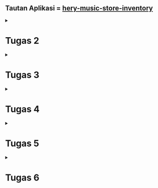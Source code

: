 ## Tautan Aplikasi = [hery-music-store-inventory](https://hery-music-store-inventory.adaptable.app/main/)

<details>
<summary><b><h1>Tugas 2</h1></b></summary>

### 1. Jelaskan bagaimana cara kamu mengimplementasikan checklist di atas secara step-by-step.

   1. Membuat sebuah proyek Django baru.
      - Pertama buat virtual environment pada direktori lokal untuk proyek Django
        ```
        python -m venv env
        ```
      - Aktifkan virtual environment dengan perintah
        ```
        env\Scripts\activate.bat
        ```
      - Saya buat berkas `requirements.txt` pada direktori yang sama dan Saya tambahkan beberapa dependencies
      - Saya Pasang dependencies untuk proyek dengan perintah
        ```
        pip install -r requirements.txt
        ```
      - Saya buat proyek Django saya dengan perintah
        ```
        django-admin startproject hery_music_store_inventory .
        ```
      - Untuk keperluan deployment, saya tambahkan  `"*"` untuk `ALLOWED_HOSTS` di `settings.py`
      - Terakhir, saya tambahkan berkas `.gitignore` agar beberapa hal dapat diabaikan GitHub
        
  2. Membuat aplikasi dengan nama `main` pada proyek tersebut.
     - Pada virtual environment, saya jalankan perintah `python manage.py startapp main` untuk membuat aplikasi main pada proyek
     - Saya tambahkan `'main'` pada variabel `INSTALLED_APPS` di `settings.py` yang berada pada direktori proyek
     - Lalu saya tambahkan folder `templates` pada direktori `main`, dan di dalamnya saya buat berkas `main.html` sebagai template html
       
  3. Melakukan routing pada proyek agar dapat menjalankan aplikasi `main`.
     - Pada berkas `urls.py` pada direktori proyek, saya tambahkan `path('main/', include('main.urls')),` pada variabel `urlpatterns`
       
  4. Membuat model pada aplikasi `main` dengan nama `Item`
     - Pada `models.py`, saya tambahkan class `Item` dengan atribut:
       - name
       - date_added
       - price
       - description
       - amount
         
  5. Membuat sebuah fungsi pada `views.py` untuk dikembalikan ke dalam sebuah template HTML yang menampilkan nama aplikasi serta nama dan kelas kamu.
     - Pada `views.py` saya tambahkan fungsi dengan nama `show_main` dengan context `'application_name'`, `name`, dan `class`. lalu saya render context ke `main.html`
     - Pada `main.html` saya buat parameter bebas dengan sintaks `{{  }}` dimana nilai dari konteks akan di oper kedalam parameter bebas tersebut

  6. Membuat sebuah routing pada `urls.py` aplikasi `main` untuk memetakan fungsi yang telah dibuat pada `views.py`.
     - pada direktori `main`, saya tambahkan berkasa baru `urls.py`, didalamnya saya tambahkan variabel `app_name = 'main'` dan variabel `urlpatterns` yang didalamnya saya tambahkan `path('', show_main, name='show_main'),`

   7. Melakukan deployment ke Adaptable terhadap aplikasi yang sudah dibuat.
      - Sebelum melakukan deployment, saya lakukan `add`, `commit`, `push` pada repositori GitHub bernama hery_music_store_inventory
      - Setelah itu saya deploy aplikasi saya ke Adaptable dengan ketentuan template deployment `Python App Template` dan tipe basis data `PostgreSQL`
     
### 2. Buatlah bagan yang berisi request client ke web aplikasi berbasis Django beserta responnya dan jelaskan pada bagan tersebut kaitan antara `urls.py`, `views.py`, `models.py`, dan berkas `html`.
![Bagan](https://github.com/MahogaHeryasa/hery_music_strore_inventory/assets/124902537/1a5949be-60ac-4669-8f0f-2d8f80af8d41)

### 3. Jelaskan mengapa kita menggunakan virtual environment? Apakah kita tetap dapat membuat aplikasi web berbasis Django tanpa menggunakan virtual environment?

Virtual environment digunakan untuk menggisolasi ketergantungan dan kebutuhan library suatu proyek. Virtual environment memungkinkan suatu proyek menggunakan suatu versi Django dan suatu proyek lain menggunakan versi Django yang lain. Kita tetap dapat membuat aplikasi web berbasis Django tanpa menggunakan virtual environment, namun semua proyek yang ada hanya akan menggunakan versi Django tertinggi sehingga tidak terdapat isolasi untuk masing-masing proyek.    

### 4. Jelaskan apakah itu MVC, MVT, MVVM dan perbedaan dari ketiganya.

- MVC: Arsitektur yang menggunakan `Model` sebagai penggelola data dan pengghubung dengan database, `View` menampilkan response berdasarkan input pengguna, `Controller` sebagai penerima input dan komunikator antara view dan model
- MVT: Arsitektur yang menggunakan `Model` sebagai penggelola data dan pengghubung dengan database, `View` yang menampilkan response berdasarkan data pada database dan ditampilkan melalui template html, `Template` Template HTML yang berfungsi sebagai tampilan untuk user
- MVVM: Arsitektur yang menggunakan `Model` sebagai penggelola data dan pengghubung dengan database, `View` yang menampilkan response, `ViewModel` sebagai penggubung langsung antara model dan view. ViewModel terdiri dair Model yang diubah menjadi View

Perbasarkan penjelasan diatas, perbedaan antara ketiganya adalah MVC berfokus pada pengendalian alur kerja aplikasi, MVT memiliki view yang berperan lebih sebagai pengendali tampilan, sementara logika bisnisnya diatur di Model dan Template, dan MVVM memiliki sistem yang mengikat data dengan tampilan secara langsung. 

</details>

<details>
<summary><b><h1>Tugas 3</h1></b></summary>

### 1. Apa perbedaan antara form POST dan form GET dalam Django?

Form POST digunakan ketika permintaan pada form akan merubah kondisi sistem server, POST dapat merubah database pada server secara langsung. implementasi form POST lebih aman dibandingkan form GET karena nilai variabel data tidak ditampilkan di URL. Sementara form GET membungkus data pada form dengan sistem 'key & value' lalu data tersebut dimasukkan kealam sebuah URL, sehingga implementasinya kurang aman dibandingkan form POST karena semua orang dapat mengakses URL tersebut. Form GET hanya mengembalikan suatu data namun tidak merubah kondisi sistem server dan tidak ada data yang masuk database.

### 2. Apa perbedaan utama antara XML, JSON, dan HTML dalam konteks pengiriman data?

HTML adalah pilar utama dalam pengembangan platform, HTML digunakan sebagai struktur suatu halaman pada web, sehingga pengiriman data juga tergabung dalam struktur tersebut. Sementara, JSON dan XML adalah representasi data yang digunakan dalam pertukaran data antaraplikasi. JSON mengrimkan data dengan sistem 'key & value', mudah di baca, dan cocok untuk data yang ringan. XML mengirimkan data dengan sistem terstruktur seperti *tree*, dimulai dari *root* dan masuk ke *branch*, cocok untuk data yang terstruktur dan *self-describing*. 

### 3. Mengapa JSON sering digunakan dalam pertukaran data antara aplikasi web modern?

JSON sering digunakan dalam pertukaran data antara aplikasi web modern karena memiliki format yang ringan dan efisien, mudah dipahami oleh manusia dan mesin, independen dari bahasa pemrograman, memiliki kompabilitas dengan JavaScript yang juga mempermudah penulisan dan pembacaan data, serta tidak memerlukan tag seperti pada format XML. 

### 4. Jelaskan bagaimana cara kamu mengimplementasikan checklist di atas secara step-by-step

   1. Membuat input `form` untuk menambahkan objek model pada app sebelumnya.
      - Pertama saya buat file `forms.py` pada direktori `main` sebagai struktur form
      - Pada `forms.py` saya buat class `ItemForm`  
        ``` python
         class ItemForm(ModelForm):
             class Meta:
                 model = Item
                 fields = ["name", "price", "description", "amount"]
        ```
        class ini digunakan sebagai struktur yang menyambungkan model dan field model yang akan digunakan untuk menyimpan data dari form
      - Saya buat berkas `create_item.html` pada direktori `main/templates` sebagai template html yang menunjukkan form
      - Pada `views.py` saya tambahkan fungsi `create_item`
        ``` python
        def create_item(request):
             form = ItemForm(request.POST or None)
   
             if form.is_valid() and request.method == "POST":
                 form.save()
                 return HttpResponseRedirect(reverse('main:show_main'))
   
             context = {'form': form}
             return render(request, "create_item.html", context)
        ```
        fungsi ini digunakan untuk membuat form yang ditunjukkan ke client melalui `create_item.html` dan menyimpan data dari form tersebut
      - pada fungsi `show main` saya tambahkan `items` pada `context` dimana `items = Item.objects.all()`, untuk menunjukkan items di database yang telah di add di form
      - pada `main.html` saya tambahkan tabel yang menunjukkan seluruh item di database
        
   2. Tambahkan 5 fungsi `views` untuk melihat objek yang sudah ditambahkan dalam format HTML, XML, JSON, XML by ID, dan JSON by ID.
      - fungsi HTML pada `views.py` adalah fungsi `show_main` yang sudah dibuat sebelumnya
      - fungsi XML pada `views.py` adalah fungsi `show_xml` yang saya tambahkan
        ``` python
        def show_xml(request):
          data = Item.objects.all()
          return HttpResponse(serializers.serialize("xml", data), content_type="application/xml")
        ```
        fungsi ini mengambil seluruh item dan mengembalikannya dalam format xml
      - fungsi JSON pada `views.py` adalah fungsi `show_json` yang saya tambahkan
        ``` python
         def show_json(request):
             data = Item.objects.all()
             return HttpResponse(serializers.serialize("json", data), content_type="application/json")
        ```
        fungsi ini mengambil seluruh item dan mengembalikannya dalam format json
      - fungsi XML by ID pada `views.py` adalah fungsi `show_xml_by_id` yang saya tambahkan
        ``` python
         def show_xml_by_id(request, id):
             data = Item.objects.filter(pk=id)
             return HttpResponse(serializers.serialize("xml", data), content_type="application/xml")
        ```
        fungsi ini mengambil salah satu item berdasarkan id nya dan mengembalikannya dalam format xml
      - fungsi JSON by ID pada `views.py` adalah fungsi `show_json_by_id` yang saya tambahkan
        ``` python
         def show_json_by_id(request, id):
             data = Item.objects.filter(pk=id)
             return HttpResponse(serializers.serialize("json", data), content_type="application/json")
        ```
        fungsi ini mengambil salah satu item berdasarkan id nya dan mengembalikannya dalam format json
        
   3. Membuat routing URL untuk masing-masing `views` yang telah ditambahkan.
      - pada `urls.py` yang berada di direktori `main` saya import semua jenis `views` yang telah dibuat
        ``` python
        from main.views import show_main, create_item, show_xml, show_json, show_xml_by_id, show_json_by_id
        ```
      - saya tambahkan path url pada list `urlpatterns` dari semua `views` (kecuali show_main yang telah ditambahkan sebelumnya)
        ``` python
        ...
        path('xml/', show_xml, name='show_xml'),
        path('json/', show_json, name='show_json'), 
        path('xml/<int:id>/', show_xml_by_id, name='show_xml_by_id'),
        path('json/<int:id>/', show_json_by_id, name='show_json_by_id'),
        ...
        ```
### Screenshot dari hasil akses URL pada Postman

![messageImage_1695143950878](https://github.com/MahogaHeryasa/hery_music_strore_inventory/assets/124902537/622c16d3-01b2-4dae-bcef-7409b8c0b1a9)

![messageImage_1695143978588](https://github.com/MahogaHeryasa/hery_music_strore_inventory/assets/124902537/1b65f895-96b2-429d-b2f7-4bf606ba6a77)

![messageImage_1695144006197](https://github.com/MahogaHeryasa/hery_music_strore_inventory/assets/124902537/7351f0db-5987-4004-97c9-3d6f1f206fcc)

![messageImage_1695144098125](https://github.com/MahogaHeryasa/hery_music_strore_inventory/assets/124902537/67a10bf9-98bc-40a3-b39c-43572b4a8b6a)

![messageImage_1695144073686](https://github.com/MahogaHeryasa/hery_music_strore_inventory/assets/124902537/fd197266-eea5-4ddb-8680-2fb1f8617fb0)

</details>

<details>
<summary><b><h1>Tugas 4</h1></b></summary>

### 1. Apa itu Django `UserCreationForm`, dan jelaskan apa kelebihan dan kekurangannya?
`UserCreationForm` adalah modul *build-in* pada Django yang bertindak sebagai form untuk membuat akun user baru pada aplikasi kita. for ini memiliki tiga `fields`, username, password1, dan password2(Digunakan untuk mengkonfirmasi password). Beberapa kelebihan `UserCreationForm` diantaranya, mudah digunakan karena hanya perlu mengimpor dan mengimplementasikkannya pada method di views.py, validasi input sudah dibuat secara otomatis dari `UserCreationForm`, serta mudah diintegrasikan dengan model `user` bawaan Django. Namun, `UserCreationForm` juga memiliki kekurangan diantaranya, tampilan form yang sangat sederhana sehingga kurangnya sentuhan personalisasi dari segi design, sistem keamanan dan autentikasi bawaan `UserCreationForm` yang kurang, serta kurangnya fungsionalitas seperti verivikasi email yang memerlukan kustomisasi yang kompleks sehingga mematahkan fungsi awal `UserCreationForm` yang seharusnya memudahkan.

### 2. Apa perbedaan antara autentikasi dan otorisasi dalam konteks Django, dan mengapa keduanya penting?
   - Autentikasi adalah proses verifikasi kesesuaian pengguna dan indetitas pengguna yang mereka klaim sebagai kebenaran identitas mereka.
   - Otorisasi adalah pembatasan terhadap hal yang boleh dan tidak boleh dilakukan di aplikasi oleh user yang telah ter-autentikasi.

Kedua hal ini penting karena dengan autentikasi dan otorisasi keamanan privasi data pengguna aplikasi kita terjaga dan  sistem aplikasi kita terjaga dengan aman dengan adanya batasan user. 

### 3. Apa itu cookies dalam konteks aplikasi web, dan bagaimana Django menggunakan cookies untuk mengelola data sesi pengguna?

Cookies adalah kumpulan data yang berisi rekam jejak dan aktivitas user ketika user menelusuri sebuah web. Cookies diterima komputer dari sebuah situs dan dikirimakan kembali ke situs yang dikunjungi sehingga *activity, preferences, login information* user dapat diingat sebuah web. Django menangani cookies secara otomatis. Ketika user menyimpan atau mengambil data dari suatu sesi web, Django akan menghasilkan cookie sesi yang sesuai dan mengirimkannya ke user.

### 4. Apakah penggunaan cookies aman secara default dalam pengembangan web, atau apakah ada risiko potensial yang harus diwaspadai?

Secara default, penggunaan cookies aman-aman saja jika cookies digunakan untuk menyimpan data user yang tidak rahasia, namun masih terdapat beberapa resiko potensial yang harus diwaspadai diantaranya, 
 - Session Hijacking: ketika cookies sesi dicuri oleh penyerang dan penyerang tersebut dapat dengan sah menjadi pengguna yang memiliki cookies sesi tersebut, penyerang dapat mengambil serta mengubah data pengguna didalam aplikasi.
 - Cookies Poisoning: ketika penyerang mencoba meracuni cookie pengguna dengan data yang tidak sah atau berbahaya.
 - Autauthentication bypass: user dapat menggunakan cookies untuk menembus otoritas aplikasi kita
 - Man-in-the-Middle (MITM) Attacks: serangan dari seorang penyerang yang berinteraksi diantara aplikasi dan user, penyerang bisa mengambil cookie saat berkomunikasi dengan server dan mengambil data privasi user.

### 5. Jelaskan bagaimana cara kamu mengimplementasikan checklist di atas secara step-by-step.

   1. Mengimplementasikan fungsi registrasi, login, dan logout untuk memungkinkan pengguna untuk mengakses aplikasi sebelumnya dengan lancar.
      - Pertama, saya *import* beberapa method dan class untuk pembuatan form registerasi dan login serta fungsi logout
        ``` python
        from django.shortcuts import redirect
        from django.contrib.auth.forms import UserCreationForm
        from django.contrib import messages
        from django.contrib.auth import authenticate, login, logout
        from django.contrib.auth.decorators import login_required  
        ```
      - Saya buat fungsi `register`, `login_user`, `logout_user` pada berkas `views.py`
         - fungsi `register` akan menerima user baru dengan menggunakan `UserCreationForm` dan menyimpannya pada database
          ``` python
          def register(request):
             form = UserCreationForm()

          if request.method == "POST":
              form = UserCreationForm(request.POST)
              if form.is_valid():
                  form.save()
                  messages.success(request, 'Your account has been successfully created!')
                  return redirect('main:login')
             context = {'form':form}
             return render(request, 'register.html', context)
          ```
          - fungsi `login_user` akan menerima input username dan password dan akan dicocokan dengan user pada data base dengan method `authenticate`
            ``` python
            def login_user(request):
                if request.method == 'POST':
                  username = request.POST.get('username')
                  password = request.POST.get('password')
                  user = authenticate(request, username=username, password=password)
                  if user is not None:
                     login(request, user)
                     return redirect('main:show_main')
                 else:
                     messages.info(request, 'Sorry, incorrect username or password. Please try again.')
                context = {}
                return render(request, 'login.html', context)
            ```
          - fungsi `logout_user` akan me-*logout* user yang berada pada server dan melakukan *redirect* ke halaman login kembali
            ``` python
            def logout_user(request):
                logout(request)
                return redirect('main:login')
            ```
      - Saya buat template html `register.html` dan `login.html` pada direktori `main\templates` sebagai tampilan form register dan login serta tombol `logout` pada `main.html`
      - Saya *import* fungsi-fungsi diatas pada `urls.py` untuk melakukan routing
        ``` python
        from main.views import ... register, login_user, logout_user
        ```
      - Saya tambahkan path url pada list `urlpatterns`
        ``` python
        ...
        path('register/', register, name='register'),
        path('login/', login_user, name='login'),
        path('logout/', logout_user, name='logout'),
        ...
        ```    
   2. Menghubungkan model `Item` dengan `User`.
      - Pertama, saya *import* class User untuk menyambungkan user pada models
        ``` python
        from django.contrib.auth.models import User
        ```
      -  Saya tambahkan atribut `user` pada model `Item` untuk menyimpan user pada database
         ``` python
         user = models.ForeignKey(User, on_delete=models.CASCADE)
         ```
      - Pada fungsi `create_item` saya tambahkan potongan kode berikut agar item yang dibuat sesuai dengan user yang login
        ``` python
        ...
        if form.is_valid() and request.method == "POST":
           item = form.save(commit=False)
           item.user = request.user
           item.save()
        ...
        ```
      - Saya lakukan migrasi aplikasi untuk atribut baru `user` pada model `Item` degan perintah `python manage.py makemigration` dan `python manage.py migrate`
        
   4. Membuat dua akun pengguna dengan masing-masing tiga *dummy data* menggunakan model yang telah dibuat pada aplikasi sebelumnya untuk setiap akun di lokal.

      - Pertama, regiter dua user pada form `registeration` aplikasi yang telah dibuat
        
        ![image](https://github.com/MahogaHeryasa/hery_music_strore_inventory/assets/124902537/e11417db-5b21-4ea0-be6c-6c095e388657)

        ![image](https://github.com/MahogaHeryasa/hery_music_strore_inventory/assets/124902537/9b00b9c8-7880-4f64-a8f3-c325608c6b46)

      - Login kedua user tersebut

        ![image](https://github.com/MahogaHeryasa/hery_music_strore_inventory/assets/124902537/47aa78be-87d1-458b-b77a-2943fc888924)

        ![image](https://github.com/MahogaHeryasa/hery_music_strore_inventory/assets/124902537/a61d74d9-4e34-4568-8fcb-dc79e2f00a14)

      - Tambahkan tiga item dengan mengisi form `create_item`

        ![image](https://github.com/MahogaHeryasa/hery_music_strore_inventory/assets/124902537/3ee83374-8077-4156-91c1-9890d4227470)

      - Berikut hasil kedua akun pengguna

        ![image](https://github.com/MahogaHeryasa/hery_music_strore_inventory/assets/124902537/081449ce-83ff-4e39-953e-83a9cdf2e569)

        ![image](https://github.com/MahogaHeryasa/hery_music_strore_inventory/assets/124902537/fdb6c195-3848-42ae-add7-a2cb6f96c756)

   6. Menampilkan detail informasi pengguna yang sedang `logged in` seperti username dan menerapkan `cookies` seperti last login pada halaman utama aplikasi.
      - Pada fungsi `show_main` saya tambahkan context `user_name` untuk memberikan nama user login pada template `main.html` 
        ``` python
        'user_name': request.user.username,
        ```
      - Pada `main.html` saya tambahkan
        ``` html
        ...
        <h3 style="color:#99764b;">User: {{ user_name }} </h3>
        ...
        ```
        untuk menampilkan user yang login pada web
      - Saya lakukan import `import datetime` untuk waktu login pada penerapan `cookies`
      - Pada fungsi `login_user` saya ubah blok kode bagian berikut
        ``` python
        ...
        if user is not None:
          login(request, user)
          response = HttpResponseRedirect(reverse("main:show_main")) 
          response.set_cookie('last_login', str(datetime.datetime.now()))
          return response
        ...
        ```
        agar set cookie waktu `'last_login'` pada user yang baru login,
        dan mengubah fungsi `logout_user`
        ``` python
        def logout_user(request):
          logout(request)
          response = HttpResponseRedirect(reverse('main:login'))
          response.delete_cookie('last_login')
          return response
        ```
        agar menghapus cookie saat user logout
      - Pada fungsi `show_main` saya tambahkan context `last_login` untuk memberikan waktu user terakhir login pada template `main.html` 
        ``` python
        'last_login': request.COOKIES['last_login'],
        ```
      - Pada `main.html` saya tambahkan
        ``` html
        ...
        <h5>{{user_name}}'s last login: {{ last_login }}</h5>
        ...
        ```
        untuk menampilkan waktu terakhir login user
            
</details>

<details>
<summary><b><h1>Tugas 5</h1></b></summary>

 ### 1. Jelaskan manfaat dari setiap element selector dan kapan waktu yang tepat untuk menggunakannya.
 Element selector CSS berguna untuk menyeleksi atau mengelompokkan elemen HTML yang akan mengaplikasikan *style* CSS yang sama.
  - Selektor Tag
    - Manfaat: digunakan untuk memilih semua elemen dengan tag HTML tertentu 
    - Waktu penggunaan: ketika ingin mengaplikasikan *style* CSS pada semua tag HTML yang sama
  - Selektor Class
    - Manfaat: digunakan untuk mengelompokkan elemen HTML berdasarkan class yang kita buat
    - Waktu penggunaan: ketika ingin mengaplikasikan *style* CSS pada elemen tertentu tanpa mempengaruhi elemen-elemen lain
  - Selektor Id
    - Manfaat: digunakan untuk memilih elemen HTML spseifik berdasarkan id yang unik dan hanya satu pada berkas HTML
    - Waktu penggunaan: ketika ingin mengaplikasikan *style* CSS pada satu elemen speifik
  - Selektor Class
    - Manfaat: digunakan untuk memilih elemen berdasarkan atribut HTML mereka
    - Waktu penggunaan: ketika ingin mengaplikasikan *style* CSS pada salah satu atribut elemen sperti elemen input yang memiliki atribut tipe
  - Selektor Universal
    - Manfaat: digunakan untuk memilih semua elemen pada berkas HTML
    - Waktu penggunaan: ketika ingin mengaplikasikan *style* CSS pada semua elemen
  - Selektor Class
    - Manfaat: digunakan untuk memilih elemen semu seperti state pada elemen, elemen before dan after, elemen ganjil, dan sebagainya.
    - Waktu penggunaan: ketika ingin mengaplikasikan *style* CSS pada elemen berdasarkan aksi atau kondisi tertentu.

 ### 2. Jelaskan HTML5 Tag yang kamu ketahui.
  - `<article>`: Mengidentifikasi konten artikel yang berdiri sendiri.
  - `<datalist>`: Kumpulan opsi default untuk elemen `<input>`
  - `<header>`: Representasi dari *header* pada suatu dokumen atau bagian tertentu.
  - `<footer>`: Representasi dari *footer* pada suatu dokumen atau bagian tertentu.
  - `<section>`: Untuk mendefinisikan *section* pada suatu dokumen seperti *header* dan *footer*

 ### 3. Jelaskan perbedaan antara margin dan padding.
 Margin dan padding digunakan untuk mengatur tata letak elemen pada berkas HTML. Margin diimplementasikan dengan membuat ruang kosong di luar elemen sehingga tidak mempengaruhi ukuran elemen namun mempengaruhi jarak antara elemen tersebut dengan yang lain serta mempengaruhi keseluruhan berkas. Sementara padding diimplementasikan dengan membuat ruang kosong didalam elemen sehingga tidak mempengaruhi jarak antara elemen lain namun mempengaruhi ukuran elemen itu sendiri.
 
 ### 4. Jelaskan perbedaan antara framework CSS Tailwind dan Bootstrap. Kapan sebaiknya kita menggunakan Bootstrap daripada Tailwind, dan sebaliknya?
 Tailwind diimplementasikan pada design html dengan menggabungkan kelas-kelas utilitas yang telah terdefinisikan sebelumnya, memiliki berkas CSS yang lebih ringan, memiliki flexsibilitas *customization* yang tinggi, namun lebih kompleks dikarenakan perlu menggabungkan kelas-kelas utilitas untuk mencapai tampilan yang diinginkan. Sementara bootstrap diimplementasikan pada design html secara langsung dengan komponen dan gaya yang telah didefinisikan oleh bootstrap, memiliki design repetetif dan minim *customization*, namun lebih mudah digunakan.

 Bootstrap sebaiknya digunakan daripada Tailwind ketika kita perlu membuat proyek yang tidak memakan waktu atau pemula yang baru mengenali pemengembangan web, implementasi design akan lebih mudah dengan komponen bawaan Bootstrap. Sebaliknya Tailwind digunakan ketika proyek kita memerlukan kontrol yang lebih besar terhadap tampilan, namun rela melakukan pekerjaan yang lebih banyak untuk mengatur hal tersebut.  

 ### 5. Jelaskan bagaimana cara kamu mengimplementasikan checklist di atas secara step-by-step (bukan hanya sekadar mengikuti tutorial).

  - Kustomisasi desain pada templat HTML yang telah dibuat pada Tugas 4 dengan menggunakan CSS atau CSS framework (seperti Bootstrap, Tailwind, Bulma)
    1. Menambahkan Bootstrap pada aplikasi dengan menambahkan link bootstrap pada base.html 
      ``` html
      <head>
      ...
          {% block meta %}
          {% endblock meta %}
          <link href="https://cdn.jsdelivr.net/npm/bootstrap@5.3.2/dist/css/bootstrap.min.css" rel="stylesheet" integrity="sha384-T3c6CoIi6uLrA9TneNEoa7RxnatzjcDSCmG1MXxSR1GAsXEV/Dwwykc2MPK8M2HN" crossorigin="anonymous">
          <script src="https://code.jquery.com/jquery-3.6.0.min.js" integrity="sha384-KyZXEAg3QhqLMpG8r+J4jsl5c9zdLKaUk5Ae5f5b1bw6AUn5f5v8FZJoMxm6f5cH1" crossorigin="anonymous"></script>
          <script src="https://cdn.jsdelivr.net/npm/@popperjs/core@2.11.8/dist/umd/popper.min.js" integrity="sha384-I7E8VVD/ismYTF4hNIPjVp/Zjvgyol6VFvRkX/vR+Vc4jQkC+hVqc2pM8ODewa9r" crossorigin="anonymous"></script>
          <script src="https://cdn.jsdelivr.net/npm/bootstrap@5.3.2/dist/js/bootstrap.min.js" integrity="sha384-BBtl+eGJRgqQAUMxJ7pMwbEyER4l1g+O15P+16Ep7Q9Q+zqX6gSbd85u4mG4QzX+" crossorigin="anonymous"></script>
      </head>
      ...
      ```

    2. Kustomisasi `login.html`
      - mengimplementasikan template Bootstrap yang menggunakan card sebagai tempat menyimpan form login 
      ``` html
    {% extends 'base.html' %}

    {% block meta %}
        <title>Login</title>
    {% endblock meta %}

    {% block content %}

    <div class = "login">

        <section class="vh-100" style="background-color: #5a0000;">
            <div class="container py-5 h-100">
              <div class="row d-flex justify-content-center align-items-center h-100">
                <div class="col col-xl-10">
                  <div class="card" style="border-radius: 1rem;">
                    <div class="row g-0">
                      <div class="col-md-6 col-lg-5 d-none d-md-block">
                        <img src="https://i.pinimg.com/564x/65/fb/e8/65fbe8ca3f041e799c434c15509e71e2.jpg"
                          alt="login form" class="img-fluid" style="border-radius: 1rem 0 0 1rem;" />
                      </div>
                      <div class="col-md-6 col-lg-7 d-flex align-items-center">
                        <div class="card-body p-4 p-lg-5 text-black">
          
                          <form method="POST" action="">
                            {% csrf_token %}
                            <div class="d-flex align-items-center mb-3 pb-1">
                              <img src="https://clipartcraft.com/images/guitar-logo-8.png" alt="Logo" width="50" height="50" style="margin-right: 10px;">
                              <span class="h2 fw-bold mb-0">Hery Music Store Inventory</span>
                            </div>
                            <br/> <br/> 
                            <h5 class="fw-normal mb-3 pb-3" style="letter-spacing: 1px;">Login</h5>
          
                            <div class="form-outline mb-4">
                              <input type="text" name="username" id="Username" class="form-control form-control-lg" placeholder="Username"/>
                              <!-- <label for="Username">Username</label> -->
                            </div>
          
                            <div class="form-outline mb-4">
                              <input type="password" name="password" id="pwpw" class="form-control form-control-lg" placeholder="Password"/>
                              <!-- <label class="form-label" for="pwpw">Password</label> -->
                            </div>
          
                            <div class="pt-1 mb-4">
                              <button class="btn btn-dark btn-lg btn-block" type="submit" value="Login">Login</button>
                            </div>
                            
                            {% if messages %}
                            <ul>
                                {% for message in messages %}
                                    <li>{{ message }}</li>
                                {% endfor %}
                            </ul>
                            {% endif %}   
          
                            <p class="mb-5 pb-lg-2" style="color: #393f81;">Don't have an account? <a href="{% url 'main:register' %}"
                                style="color: #393f81;">Register here</a></p>
                          </form>
          
                        </div>
                      </div>
                    </div>
                  </div>
                </div>
              </div>
            </div>
          </section>
          
    </div>

    {% endblock content %}
      ```

    3. Kustomisasi `register.html`
      - mengimplementasikan template Bootstrap yang menggunakan card sebagai tempat menyimpan form register
      ``` html
      {% extends 'base.html' %}

      {% block meta %}
          <title>Register</title>
      {% endblock meta %}

      {% block content %}  

      <div class = "login">
          
          <section class="vh-100" style="background-color: #5a0000;">
              <div class="container py-5 h-100">
                <div class="row d-flex justify-content-center align-items-center h-100">
                  <div class="col-12 col-md-8 col-lg-6 col-xl-5">
                    <div class="card shadow-2-strong" style="border-radius: 1rem;">
                      <div class="card-body p-5 text-left">
            
                        <h3 class="mb-5">Sign in</h3>
                        
                        <form method="POST">
                          {% csrf_token %} 
                          <div class="form-outline mb-4">
                            <input type="text" id="id_username"  class="form-control form-control-lg" name="{{ form.username.name }}" placeholder="Username"/>
                          </div>
              
                          <div class="form-outline mb-4">
                            <input type="password" id="id_password1" class="form-control form-control-lg" name="{{ form.password1.name }}" placeholder="Password"/>
                          </div>
              
                          <div class="form-outline mb-4">
                            <input type="password" id="id_password2" class="form-control form-control-lg" name="{{ form.password2.name }}" placeholder="Re-type Password"/>
                          </div>
                          <hr class="my-4">
                          <button class="btn btn-primary btn-dark btn-block" type="submit" name="submit" value="Daftar">Register</button>
                        </form>
                        {% if messages %}  
                        <ul>   
                            {% for message in messages %}  
                                <li>{{ message }}</li>  
                                {% endfor %}  
                        </ul>   
                        {% endif %} 
                      </div>
                    </div>
                  </div>
                </div>
              </div>
          </section>  
      </div>  

      {% endblock content %}
      ```
    4. Kustomisasi `create_item.html`
      - mengimplementasikan template Bootstrap yang menggunakan card sebagai tempat menyimpan form create item
      ``` html
    ...
    {% block content %}
    <section class="intro">
        <div class="bg-image-vertical h-100" style="background-color: #f2f2f2;
                background-image: url(https://guitar.com/wp-content/uploads/2021/04/guitar-shop@1400x1050.jpg);
              ">
          <div class="mask d-flex align-items-center">
            <div class="container" style="margin-top: 6rem; margin-bottom: 6rem;">
              <div class="row justify-content-center">
                <div class="col-12 col-lg-10">
                  <div class="card" style="border-radius: 1rem;">
                    <div class="card-body p-5" >
      
                      <h1 class="mb-5 text-center">Item Atribute</h1>
                      <br/>
                      <form method="POST">
                        {% csrf_token %}
                        <div class="form-outline mb-4">
                            <input type="text" id="form6Example3" class="form-control" placeholder="Name" name="name"/>
                        </div>
                        <div class="form-outline mb-4">
                          <input type="number" id="form6Example4" class="form-control" placeholder="Price" name="price"/>
                        </div>
                        <div class="form-outline mb-4">
                          <input type="number" id="form6Example5" class="form-control" placeholder="Amount" name="amount"/>
                        </div>
                        <div class="form-outline mb-4">
                          <textarea class="form-control" id="form6Example7" rows="4" placeholder="Description" name="description"></textarea>
                        </div>

                        <button type="submit" class="btn btn-dark btn-rounded btn-block" value="Add Product">Place Item in Inventory</button>
                      </form>
      
                    </div>
                  </div>
                </div>
              </div>
            </div>
          </div>
        </div>
      </section>

    {% endblock %}
      ```
      - Menambahkan *internal style sheet CSS* pada berkas `create_item.html` untuk memodifikasi ketentuan *background image*
      ``` html
      {% extends 'base.html' %} 
      <style>
          .intro {
              height: 100%;
          }

          .bg-image-vertical {
              position: relative;
              background-repeat: repeat;
              background-position: right center;
              background-size: auto 100%;
          }
      </style>
      ...
      ```
    5. Kustomisasi `main.html`
      - Mengimplementasikan komponen Bootstrap navbar pada tampilan daftar inventori dan menempatkan komponen *Add Item*, *Logout*, dan *last login User* didalamnya
      ``` html
      ...
      {% block content %}
      <nav class="navbar navbar-dark shadow fixed-top">
          <div class="container-fluid">
          <a class="navbar-brand" style="color: #f2f2f2;">
              <img src="https://clipartcraft.com/images/guitar-logo-8.png" alt="logo" width="50" height="50">   Hery Music Store Inventory
          </a>
          <button class="navbar-toggler" type="button" data-bs-toggle="collapse" data-bs-target="#navbarNavDropdown" aria-controls="navbarNavDropdown" aria-expanded="false" aria-label="Toggle navigation">
              <span class="navbar-toggler-icon"></span>
          </button>
          <div class="collapse navbar-collapse" id="navbarNavDropdown">
              <ul class="navbar-nav">
              <li class="nav-item dropdown">
                  <a class="nav-link dropdown-toggle" href="#" role="button" data-bs-toggle="dropdown" aria-expanded="false" style="color: #f2f2f2;">
                      Option
                  </a>
                  <ul class="dropdown-menu">
                  <li><a class="dropdown-item" href="{% url 'main:logout' %}">Logout</a></li>
                  <li><a class="dropdown-item" href="{% url 'main:create_item' %}">Add Item</a></li>
                  </ul>
              <li class="nav-item dropdown">
                      <a class="nav-link" href="#">last login: {{last_login}}.</a>
              </li>
              </li>
              </ul>
          </div>
          </div>
      </nav>
      ...
      ```

      - Mengimplementasikan komponen Bootstrap jumbotoron untuk menampilkan nama user serta tombol *Add Item*
      ``` html
      ...
      <div style="background: url(https://guitar.com/wp-content/uploads/2021/04/guitar-shop@1400x1050.jpg); font-family:Impact, Haettenschweiler, 'Arial Narrow Bold', sans-serif" class="jumbotron bg-cover text-white">
          <div class="container py-5 text-center">
              <br/> <br/> <br/><br/><br/><br/>
              <h1 class="display-4 font-weight-bold text-with-stroke">Welcome {{user_name}}, to Your Inventory</h1>
              <br/>
              <br/> <br/> <br/> <br/>
              <a href= "{% url 'main:create_item' %}" class="btn btn-light px-5">Add Item</a>
          </div>
      </div>
      ...
      ``` 
      - Mengimplementasikan komponen Bootstrap container yang menyimpan table dan komponen Bootstrap card untuk menampilkan produk
      ``` html
        ...
        <section class="py-5">
          <br/>
          <div class="container">
              <h1 style="color:#5a0000; text-align: center;">Total Items Stored in Inventory: {{counter}}</h1>
              <br/> <br/>
              <h5 style="color:#5a0000;"> List Item </h5> 
              <table>
                  <tr>
                      <th style="border: 1px solid #000000;">No</th>
                      <th style="border: 1px solid #000000;">Item</th>
                  </tr>
                  {% for item in items %}
                      <tr>
                          <td style="border: 1px solid #000000;">{{forloop.counter}}</td>
                          <td style="border: 1px solid #000000;">{{item.name}}</td>
                      </tr>
                  {% endfor %}
              </table>
              <br/> <br/> <br/>
              <h5 style="color:#5a0000;"> Catalog </h5>
              <div class="row">
                  {% for item in items %}
                      <div class="col-md-3 mb-5">
                          <div class="card" style="width: 18rem;">
                              <img class="card-img-top" src="https://clipartcraft.com/images/guitar-logo-8.png" alt="item">
                              <div class="card-body">
                                  <h5 class="card-title" style="color:#f2f2f2; white-space: wrap; ">{{item.name}}</h5>
                                  <p></p>
                                  <p class="card-text">Description: {{item.description}}</p>
                                  <p class="card-text">Price: {{item.price}}</p>
                                  <p class="card-text">Amount: {{item.amount}}</p>
                                  <a href="{% url 'main:increase' item.pk %}" class="btn btn-light">+</a>
                                  <a href="{% url 'main:decrease' item.pk %}" class="btn btn-light">-</a>
                                  <a href="{% url 'main:delete' item.pk %}" class="btn btn-light">DEL</a>
                              </div>
                              <div class="card-footer" style="background-color: #ffffff;">
                                  <small class="text-muted">Date Added: {{item.date_added}}</small>
                              </div>
                          </div>
                      </div>
                  <br/>    
                  {% endfor %}
              </div>
          </div>
      </section>
      ...
      ```
      - Mengimplementasikan komponen footer untuk menampilkan nama dan kelas
      ``` html
      ...
      </br>
        <footer id="sticky-footer" class="flex-shrink-0 py-4">
            <div class="container text-center">
              <small style="color: #f2f2f2;">Copyright &copy; {{ my_name }} of Class: {{ class }}</small>
            </div>
        </footer>
    {% endblock content %} 
      ```

      - Mengimplementasikan *internal style sheet CSS* untuk memodifikasi komponen
      ``` html
      {% extends 'base.html' %}

      {% block meta %}
          <style>
              .card {
              width: 500px; /* Adjust the desired width */
              height: 600px; /* Adjust the desired height */
              }

              .card-title {
                  height: 40px;
                  white-space: nowrap;
              }

              .card-body {
                  background-color: #920000;
              }

              .card-text {
                  color: #ecbdbd;
              }

              .navbar {
                  background-color: #920000;
              }

              footer {
                  height: 100px;
                  bottom: 0;
                  width: 100%;
                  position:sticky;
                  text-align: center;
                  background-color: #5a0000;

              }

              /* below this is for table */
              th, td{
                  padding: 8px;
                  text-align:left;
              }

              table {
                  border-collapse: collapse;
                  width: 100%;
                  border: 1px solid #000000;
              } 

              th {
                  background-color: #5a0000;
                  color: #f2f2f2;
              }
              
              tr:nth-child(even) {
                  background-color: #f2f2f2;
              }

              tr:nth-child(odd) {
                  background-color: #920000;
                  color: #f2f2f2;
              }

              tr:last-of-type {
                  background-color:#5a0000;
                  color: #f2f2f2;
              }

              .text-with-stroke{
                  -webkit-text-stroke: 1.5px black;
              }

          </style>
      {% endblock meta %}
      ...
      ```
      
</details>

<details>
<summary><b><h1>Tugas 6</h1></b></summary>
   
### 1. Jelaskan perbedaan antara asynchronous programming dengan synchronous programming.

### 2. Dalam penerapan JavaScript dan AJAX, terdapat penerapan paradigma event-driven programming. Jelaskan maksud dari paradigma tersebut dan sebutkan salah satu contoh penerapannya pada tugas ini.

### 3. Jelaskan penerapan asynchronous programming pada AJAX.

### 4. Pada PBP kali ini, penerapan AJAX dilakukan dengan menggunakan Fetch API daripada library jQuery. Bandingkanlah kedua teknologi tersebut dan tuliskan pendapat kamu teknologi manakah yang lebih baik untuk digunakan.

### 5. Jelaskan bagaimana cara kamu mengimplementasikan checklist di atas secara step-by-step (bukan hanya sekadar mengikuti tutorial).
</details>
